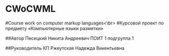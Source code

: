 # CWoCWML
#Course work on computer markup languages<\br>
#Курсовой проект по предмету «Компьютерные языки разметки»

##Автор
Песецкий Никита Андреевич ПОИТ 1 подгруппа 1

##Руководитель КП
Ржеутская Надежда Викентьевна
